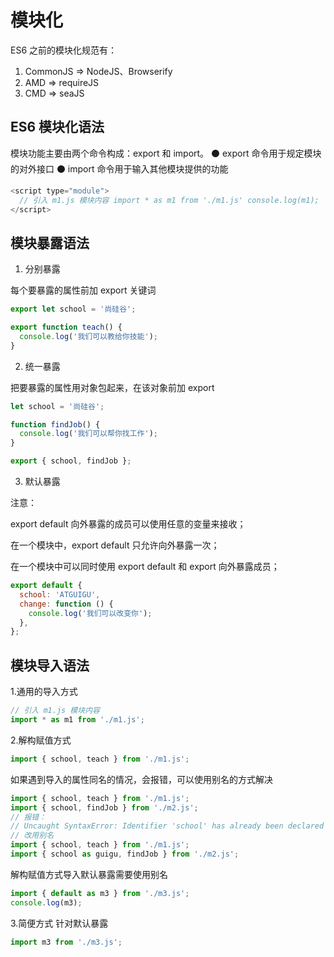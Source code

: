 # 模块化

ES6 之前的模块化规范有：

1. CommonJS => NodeJS、Browserify
2. AMD => requireJS
3. CMD => seaJS

## ES6 模块化语法

模块功能主要由两个命令构成：export 和 import。
⚫ export 命令用于规定模块的对外接口
⚫ import 命令用于输入其他模块提供的功能

```js
<script type="module">
  // 引入 m1.js 模块内容 import * as m1 from './m1.js' console.log(m1);
</script>
```

## 模块暴露语法

1. 分别暴露

每个要暴露的属性前加 export 关键词

```js
export let school = '尚硅谷';

export function teach() {
  console.log('我们可以教给你技能');
}
```

2. 统一暴露

把要暴露的属性用对象包起来，在该对象前加 export

```js
let school = '尚硅谷';

function findJob() {
  console.log('我们可以帮你找工作');
}

export { school, findJob };
```

3. 默认暴露

注意：

export default 向外暴露的成员可以使用任意的变量来接收；

在一个模块中，export default 只允许向外暴露一次；

在一个模块中可以同时使用 export default 和 export 向外暴露成员；

```js
export default {
  school: 'ATGUIGU',
  change: function () {
    console.log('我们可以改变你');
  },
};
```

## 模块导入语法

1.通用的导入方式

```js
// 引入 m1.js 模块内容
import * as m1 from './m1.js';
```

2.解构赋值方式

```js
import { school, teach } from './m1.js';
```

如果遇到导入的属性同名的情况，会报错，可以使用别名的方式解决

```js
import { school, teach } from './m1.js';
import { school, findJob } from './m2.js';
// 报错：
// Uncaught SyntaxError: Identifier 'school' has already been declared
// 改用别名
import { school, teach } from './m1.js';
import { school as guigu, findJob } from './m2.js';
```

解构赋值方式导入默认暴露需要使用别名

```js
import { default as m3 } from './m3.js';
console.log(m3);
```

3.简便方式 针对默认暴露

```js
import m3 from './m3.js';
```

